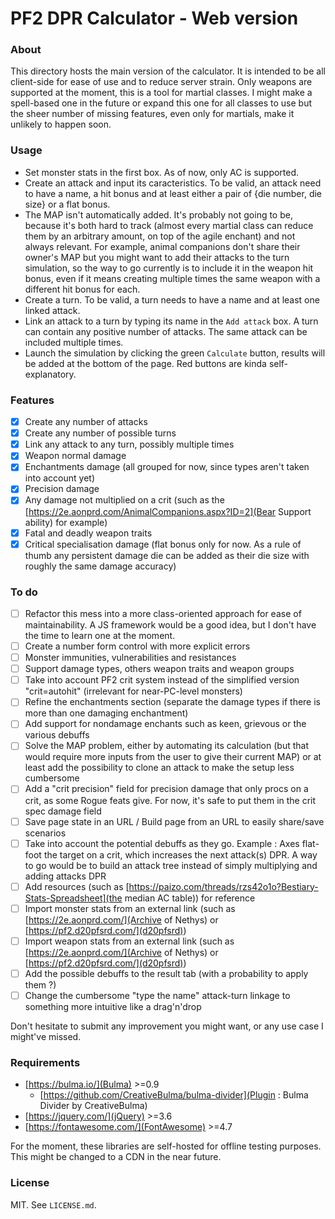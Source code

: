 # PF2 DPR Calculator - Web version

### About
This directory hosts the main version of the calculator.
It is intended to be all client-side for ease of use and to reduce server strain.
Only weapons are supported at the moment, this is a tool for martial classes.
I might make a spell-based one in the future or expand this one for all classes to use but the sheer number of missing features, even only for martials, make it unlikely to happen soon.

### Usage
* Set monster stats in the first box. As of now, only AC is supported.
* Create an attack and input its caracteristics. To be valid, an attack need to have a name, a hit bonus and at least either a pair of {die number, die size} or a flat bonus.
* The MAP isn't automatically added. It's probably not going to be, because it's both hard to track (almost every martial class can reduce them by an arbitrary amount, on top of the agile enchant) and not always relevant. For example, animal companions don't share their owner's MAP but you might want to add their attacks to the turn simulation, so the way to go currently is to include it in the weapon hit bonus, even if it means creating multiple times the same weapon with a different hit bonus for each.
* Create a turn. To be valid, a turn needs to have a name and at least one linked attack.
* Link an attack to a turn by typing its name in the `Add attack` box. A turn can contain any positive number of attacks. The same attack can be included multiple times.
* Launch the simulation by clicking the green `Calculate` button, results will be added at the bottom of the page. Red buttons are kinda self-explanatory.

### Features
- [x] Create any number of attacks
- [x] Create any number of possible turns
- [x] Link any attack to any turn, possibly multiple times
- [x] Weapon normal damage
- [x] Enchantments damage (all grouped for now, since types aren't taken into account yet)
- [x] Precision damage
- [x] Any damage not multiplied on a crit (such as the [https://2e.aonprd.com/AnimalCompanions.aspx?ID=2](Bear Support ability) for example)
- [x] Fatal and deadly weapon traits
- [x] Critical specialisation damage (flat bonus only for now. As a rule of thumb any persistent damage die can be added as their die size with roughly the same damage accuracy)

### To do
- [ ] Refactor this mess into a more class-oriented approach for ease of maintainability. A JS framework would be a good idea, but I don't have the time to learn one at the moment.
- [ ] Create a number form control with more explicit errors
- [ ] Monster immunities, vulnerabilities and resistances
- [ ] Support damage types, others weapon traits and weapon groups
- [ ] Take into account PF2 crit system instead of the simplified version "crit=autohit" (irrelevant for near-PC-level monsters)
- [ ] Refine the enchantments section (separate the damage types if there is more than one damaging enchantment)
- [ ] Add support for nondamage enchants such as keen, grievous or the various debuffs
- [ ] Solve the MAP problem, either by automating its calculation (but that would require more inputs from the user to give their current MAP) or at least add the possibility to clone an attack to make the setup less cumbersome
- [ ] Add a "crit precision" field for precision damage that only procs on a crit, as some Rogue feats give. For now, it's safe to put them in the crit spec damage field
- [ ] Save page state in an URL / Build page from an URL to easily share/save scenarios
- [ ] Take into account the potential debuffs as they go. Example : Axes flat-foot the target on a crit, which increases the next attack(s) DPR. A way to go would be to build an attack tree instead of simply multiplying and adding attacks DPR
- [ ] Add resources (such as [https://paizo.com/threads/rzs42o1o?Bestiary-Stats-Spreadsheet](the median AC table)) for reference
- [ ] Import monster stats from an external link (such as [https://2e.aonprd.com/](Archive of Nethys) or [https://pf2.d20pfsrd.com/](d20pfsrd))
- [ ] Import weapon stats from an external link (such as [https://2e.aonprd.com/](Archive of Nethys) or [https://pf2.d20pfsrd.com/](d20pfsrd))
- [ ] Add the possible debuffs to the result tab (with a probability to apply them ?)
- [ ] Change the cumbersome "type the name" attack-turn linkage to something more intuitive like a drag'n'drop

Don't hesitate to submit any improvement you might want, or any use case I might've missed.

### Requirements
* [https://bulma.io/](Bulma) >=0.9
  * [https://github.com/CreativeBulma/bulma-divider](Plugin : Bulma Divider by CreativeBulma)
* [https://jquery.com/](jQuery) >=3.6
* [https://fontawesome.com/](FontAwesome) >=4.7

For the moment, these libraries are self-hosted for offline testing purposes. This might be changed to a CDN in the near future.

### License

MIT. See `LICENSE.md`.